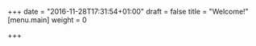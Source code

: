 +++
date = "2016-11-28T17:31:54+01:00"
draft = false
title = "Welcome!"
[menu.main]
    weight = 0

+++

